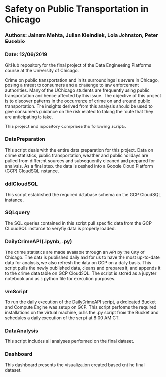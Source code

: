 # Safety on Public Transportation in Chicago

### Authors: Jainam Mehta, Julian Kleindiek, Lola Johnston, Peter Eusebio
### Date: 12/06/2019

GitHub repository for the final project of the Data Engineering Platforms course at the University of Chicago.

Crime on public transportation and in its surroundings is severe in Chicago, posing a threat to consumers and a challenge to law enforcement authorities. Many of the UChicago students are frequently using public transportation and hence affected by this issue. The objective of this project is to discover patterns in the occurrence of crime on and around public transportation. The insights derived from this analysis should be used to give consumers guidance on the risk related to taking the route that they are anticipating to take.

This project and repository comprises the following scripts:

### DataPreparation
This script deals with the entire data preparation for this project. Data on crime statistics, public transportation, weather and public holidays are pulled from different sources and subsequently cleaned and prepared for analysis. As a final step, the data is pushed into a Google Cloud Platform (GCP) CloudSQL instance.

### ddlCloudSQL
This script established the required database schema on the GCP CloudSQL instance. 

### SQLquery
The SQL queries contained in this script pull specific data from the GCP CLoudSQL instance to veryfiy data is properly loaded.

### DailyCrimeAPI (.ipynb, .py)
The crime statistics are made available through an API by the City of Chicago. The data is published daily and for us to have the most up-to-date data for analysis, we also refresh the data on GCP on a daily basis. This script pulls the newly published data, cleans and prepares it, and appends it to the crime data table on GCP CloudSQL. The script is stored as a jupyter notebook and as a python file for execution purposes.

### vmScript
To run the daily execution of the DailyCrimeAPI script, a dedicated Bucket and Compute Engine was setup on GCP. This script performs the required installations on the virtual machine, pulls the .py script from the Bucket and schedules a daily execution of the script at 8:00 AM CT.

### DataAnalysis
This script includes all analyses performed on the final dataset.

### Dashboard
This dashboard presents the visualization created based ont he final dataset.
